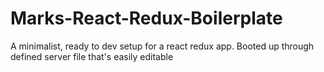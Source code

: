 # Marks-React-Redux-Boilerplate
A minimalist, ready to dev setup for a react redux app. Booted up through defined server file that's easily editable